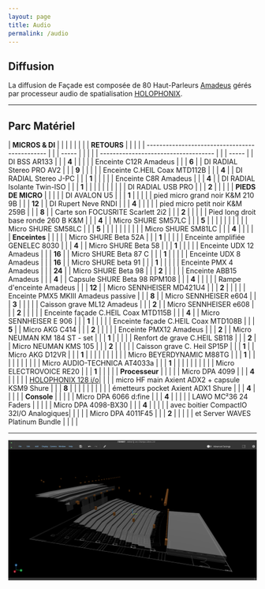 ```yaml
---
layout: page
title: Audio
permalink: /audio
---
```


## Diffusion

La diffusion de Façade est composée de 80 Haut-Parleurs [Amadeus](https://amadeuslab.com) gérés  
par processeur audio de spatialisation [HOLOPHONIX](https://holophonix.xyz).

---

## Parc Matériel

| **MICROS & DI** | | | | | | | | **RETOURS** | | | |
| ---------------------------------------------- | | | ----- | | | | | ------------------------------------ | | | ----- |
| DI BSS AR133 | | | **4** | | | | | Enceinte C12R Amadeus | | | **6** |
| DI RADIAL Stereo PRO AV2 | | | **9** | | | | | Enceinte C.HEIL Coax MTD112B | | | **4** |
| DI RADIAL Stereo J-PC | | | **1** | | | | | Enceinte C8R Amadeus | | | **4** |
| DI RADIAL Isolante Twin-ISO | | | **1** | | | | | | | | |
| DI RADIAL USB PRO | | | **2** | | | | | **PIEDS DE MICRO** | | | |
| DI AVALON U5 | | | **1** | | | | | pied micro grand noir K&M 210 9B | | | **12** |
| DI Rupert Neve RNDI | | | **4** | | | | | pied micro petit noir K&M 259B | | | **8** |
| Carte son FOCUSRITE Scarlett 2i2 | | | **2** | | | | | Pied long droit base ronde 260 B K&M | | | **4** |
| Micro SHURE SM57LC | | | **5** | | | | | | | | |
| Micro SHURE SM58LC | | | **5** | | | | | | | | |
| Micro SHURE SM81LC | | | **4** | | | | | **Enceintes** | | | |
| Micro SHURE Beta 52A | | | **1** | | | | | Enceinte amplifiée GENELEC 8030 | | | **4** |
| Micro SHURE Beta 58 | | | **1** | | | | | Enceinte UDX 12 Amadeus | | | **16** |
| Micro SHURE Beta 87 C | | | **1** | | | | | Enceinte UDX 8 Amadeus | | | **16** |
| Micro SHURE beta 91 | | | **1** | | | | | Enceinte PMX 4 Amadeus | | | **24** |
| Micro SHURE Beta 98 | | | **2** | | | | | Enceinte ABB15 Amadeus | | | **4** |
| Capsule SHURE Beta 98 RPM108 | | | **4** | | | | | Rampe d'enceinte Amadeus | | | **12** |
| Micro SENNHEISER MD421U4 | | | **2** | | | | | Enceinte PMX5 MKIII Amadeus passive | | | **8** |
| Micro SENNHEISER e604 | | | **3** | | | | | Caisson grave ML12 Amadeus | | | **2** |
| Micro SENNHEISER e608 | | | **2** | | | | | Enceinte façade C.HEIL Coax MTD115B | | | **4** |
| Micro SENNHEISER E 906 | | | **1** | | | | | Enceinte façade C.HEIL Coax MTD108B | | | **5** |
| Micro AKG C414 | | | **2** | | | | | Enceinte PMX12 Amadeus | | | **2** |
| Micro NEUMAN KM 184 ST - set | | | **1** | | | | | Renfort de grave C.HEIL SB118 | | | **2** |
| Micro NEUMAN KMS 105 | | | **2** | | | | | Caisson grave C. Heil SP15P | | | **1** |
| Micro AKG D12VR | | | **1** | | | | | | | | |
| Micro BEYERDYNAMIC M88TG | | | **1** | | | | | | | | |
| Micro AUDIO-TECHNICA AT4033a | | | **1** | | | | | | | | |
| Micro ELECTROVOICE RE20 | | | **1** | | | | | **Processeur** | | | |
| Micro DPA 4099 | | | **4** | | | | | [HOLOPHONIX 128 i/o](https://holophonix.xyz)| | |
| micro HF main Axient ADX2 + capsule KSM9 Shure | | | **8** | | | | | | | | |
| émetteurs pocket Axient ADX1 Shure | | | **4** | | | | | **Console** | | | |
| Micro DPA 6066 d:fine | | | **4** | | | | | LAWO MC²36 24 Faders | | | |
| Micro DPA 4098-BX30 | | | **4** | | | | | avec boitier CompactIO 32I/O Analogiques| | | |
| Micro DPA 4011F45 | | | **2** | | | | | et Server WAVES Platinum Bundle | | | |

---

![Holo Screen](/assets/img/holo_screen.png)
